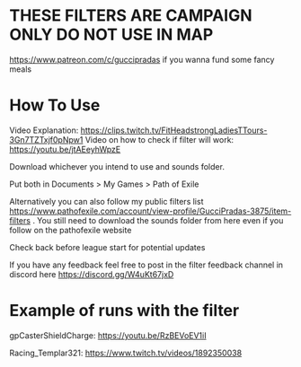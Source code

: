 # THESE FILTERS ARE CAMPAIGN ONLY DO NOT USE IN MAP
https://www.patreon.com/c/guccipradas if you wanna fund some fancy meals

# How To Use
Video Explanation: https://clips.twitch.tv/FitHeadstrongLadiesTTours-3Gn7TZTxjf0pNpw1
Video on how to check if filter will work: https://youtu.be/jtAEeyhWpzE

Download whichever you intend to use and sounds folder. 


Put both in Documents > My Games > Path of Exile

Alternatively you can also follow my public filters list https://www.pathofexile.com/account/view-profile/GucciPradas-3875/item-filters . You still need to download the sounds folder from here even if you follow on the pathofexile website

Check back before league start for potential updates

If you have any feedback feel free to post in the filter feedback channel in discord here  https://discord.gg/W4uKt67jxD

# Example of runs with the filter


gpCasterShieldCharge: https://youtu.be/RzBEVoEV1iI

Racing_Templar321: https://www.twitch.tv/videos/1892350038




